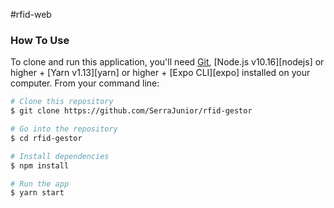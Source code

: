 #rfid-web
 
<h3>How To Use</h3>

To clone and run this application, you'll need [Git](https://git-scm.com), [Node.js v10.16][nodejs] or higher + [Yarn v1.13][yarn] or higher + [Expo CLI][expo] installed on your computer. From your command line:

```bash
# Clone this repository
$ git clone https://github.com/SerraJunior/rfid-gestor

# Go into the repository
$ cd rfid-gestor

# Install dependencies
$ npm install

# Run the app
$ yarn start

```

